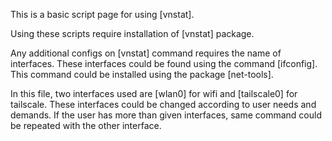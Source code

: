 This is a basic script page for using [vnstat]. 

Using these scripts require installation of [vnstat] package.

Any additional configs on [vnstat] command requires the name of interfaces.
These interfaces could be found using the command [ifconfig]. This command could be installed using the package [net-tools]. 

In this file, two interfaces used are [wlan0] for wifi and [tailscale0] for tailscale. These interfaces could be changed according to user needs and demands. If the user has more than given interfaces, same command could be repeated with the other interface.